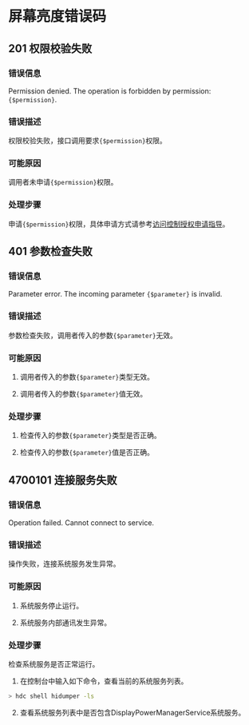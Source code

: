 # 屏幕亮度错误码

## 201 权限校验失败

### 错误信息

Permission denied. The operation is forbidden by permission: `{$permission}`.

### 错误描述

权限校验失败，接口调用要求`{$permission}`权限。

### 可能原因

调用者未申请`{$permission}`权限。

### 处理步骤

申请`{$permission}`权限，具体申请方式请参考[访问控制授权申请指导](../../security/accesstoken-guidelines.md)。

## 401 参数检查失败

### 错误信息

Parameter error. The incoming parameter `{$parameter}` is invalid.

### 错误描述

参数检查失败，调用者传入的参数`{$parameter}`无效。

### 可能原因

1. 调用者传入的参数`{$parameter}`类型无效。

2. 调用者传入的参数`{$parameter}`值无效。

### 处理步骤

1. 检查传入的参数`{$parameter}`类型是否正确。

2. 检查传入的参数`{$parameter}`值是否正确。

## 4700101 连接服务失败

### 错误信息

Operation failed. Cannot connect to service.

### 错误描述

操作失败，连接系统服务发生异常。

### 可能原因

1. 系统服务停止运行。

2. 系统服务内部通讯发生异常。

### 处理步骤

检查系统服务是否正常运行。

1. 在控制台中输入如下命令，查看当前的系统服务列表。

```bash
> hdc shell hidumper -ls
```

2. 查看系统服务列表中是否包含DisplayPowerManagerService系统服务。